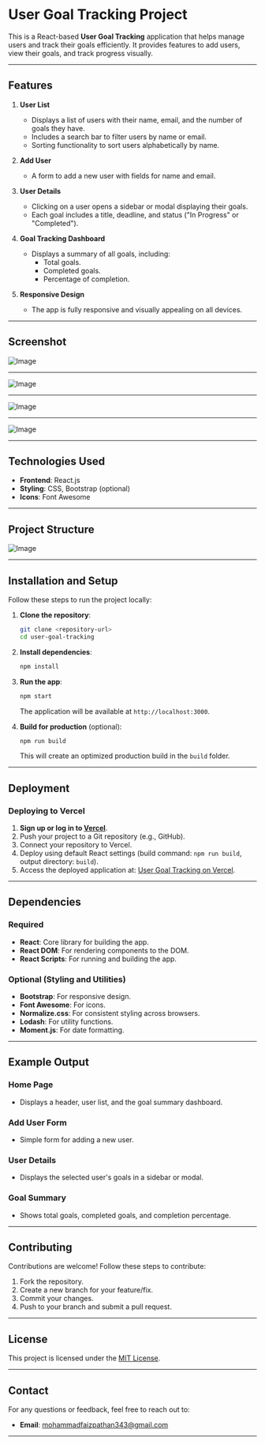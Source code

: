 
# User Goal Tracking Project

This is a React-based **User Goal Tracking** application that helps manage users and track their goals efficiently. It provides features to add users, view their goals, and track progress visually.

---

## Features

1. **User List**
   - Displays a list of users with their name, email, and the number of goals they have.
   - Includes a search bar to filter users by name or email.
   - Sorting functionality to sort users alphabetically by name.

2. **Add User**
   - A form to add a new user with fields for name and email.

3. **User Details**
   - Clicking on a user opens a sidebar or modal displaying their goals.
   - Each goal includes a title, deadline, and status ("In Progress" or "Completed").

4. **Goal Tracking Dashboard**
   - Displays a summary of all goals, including:
     - Total goals.
     - Completed goals.
     - Percentage of completion.

5. **Responsive Design**
   - The app is fully responsive and visually appealing on all devices.

---

## Screenshot

![Image](https://github.com/user-attachments/assets/683ec1c6-6369-45de-ba4f-756592991ef2)

---
![Image](https://github.com/user-attachments/assets/1ebb15e4-1896-4f74-bd00-fe467f65fbe5)

---
![Image](https://github.com/user-attachments/assets/12bfb02c-d6a2-4bd8-a044-6dda5b5a956b)

---
![Image](https://github.com/user-attachments/assets/9239a0a9-74d9-4165-8320-1a33bdf3e457)

---

## Technologies Used

- **Frontend**: React.js
- **Styling**: CSS, Bootstrap (optional)
- **Icons**: Font Awesome

---

## Project Structure

![Image](https://github.com/user-attachments/assets/28679d96-b108-4564-8d83-f0745b3203bb)


---

## Installation and Setup

Follow these steps to run the project locally:

1. **Clone the repository**:
   ```bash
   git clone <repository-url>
   cd user-goal-tracking
   ```

2. **Install dependencies**:
   ```bash
   npm install
   ```

3. **Run the app**:
   ```bash
   npm start
   ```
   The application will be available at `http://localhost:3000`.

4. **Build for production** (optional):
   ```bash
   npm run build
   ```
   This will create an optimized production build in the `build` folder.

---

## Deployment

### Deploying to Vercel

1. **Sign up or log in to [Vercel](https://vercel.com/)**.
2. Push your project to a Git repository (e.g., GitHub).
3. Connect your repository to Vercel.
4. Deploy using default React settings (build command: `npm run build`, output directory: `build`).
5. Access the deployed application at: [User Goal Tracking on Vercel](https://usergoaltracking.vercel.app/).
---

## Dependencies

### Required
- **React**: Core library for building the app.
- **React DOM**: For rendering components to the DOM.
- **React Scripts**: For running and building the app.

### Optional (Styling and Utilities)
- **Bootstrap**: For responsive design.
- **Font Awesome**: For icons.
- **Normalize.css**: For consistent styling across browsers.
- **Lodash**: For utility functions.
- **Moment.js**: For date formatting.

---

## Example Output

### Home Page
- Displays a header, user list, and the goal summary dashboard.

### Add User Form
- Simple form for adding a new user.

### User Details
- Displays the selected user's goals in a sidebar or modal.

### Goal Summary
- Shows total goals, completed goals, and completion percentage.



---

## Contributing

Contributions are welcome! Follow these steps to contribute:
1. Fork the repository.
2. Create a new branch for your feature/fix.
3. Commit your changes.
4. Push to your branch and submit a pull request.

---

## License

This project is licensed under the [MIT License](LICENSE).

---

## Contact

For any questions or feedback, feel free to reach out to:

- **Email**: [mohammadfaizpathan343@gmail.com](mailto:mohammadfaizpathan343@gmail.com)

--- 



